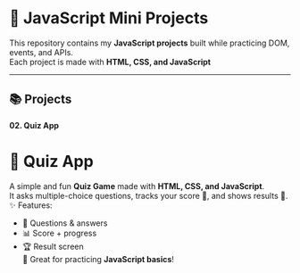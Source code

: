 # 🚀 JavaScript Mini Projects

This repository contains my **JavaScript projects** built while practicing DOM, events, and APIs.  
Each project is made with **HTML, CSS, and JavaScript**

---

## 📚 Projects

**02. Quiz App**
# 🎯 Quiz App  
A simple and fun **Quiz Game** made with **HTML, CSS, and JavaScript**.  
It asks multiple-choice questions, tracks your score 🧮, and shows results 🎉.  
✨ Features:  
- 📖 Questions & answers  
- 📊 Score + progress  
- 🏆 Result screen  
🚀 Great for practicing **JavaScript basics**!  
